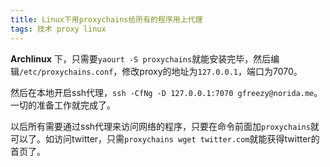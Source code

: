 ```yaml
---
title: Linux下用proxychains给所有的程序用上代理
tags: 技术 proxy linux
---
```

**Archlinux** 下，只需要`yaourt -S proxychains`就能安装完毕，然后编辑`/etc/proxychains.conf`，修改proxy的地址为`127.0.0.1`，端口为7070。

然后在本地开启ssh代理，`ssh -CfNg -D 127.0.0.1:7070 gfreezy@norida.me`。一切的准备工作就完成了。

以后所有需要通过ssh代理来访问网络的程序，只要在命令前面加`proxychains`就可以了。如访问twitter，只需`proxychains wget twitter.com`就能获得twitter的首页了。
